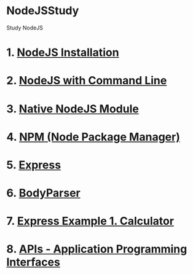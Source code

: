 # NodeJSStudy
Study NodeJS

# 1. [NodeJS Installation](https://nodejs.org/ko/)
# 2. [NodeJS with Command Line](https://github.com/mbsmbs/NodeJSStudy/blob/master/NodeJSCMD.md)
# 3. [Native NodeJS Module](https://nodejs.org/ko/docs/)
# 4. [NPM (Node Package Manager)](https://github.com/mbsmbs/NodeJSStudy/blob/master/NPM.md)
# 5. [Express](https://github.com/mbsmbs/NodeJSStudy/blob/master/Express.md)
# 6. [BodyParser](https://github.com/mbsmbs/NodeJSStudy/blob/master/BodyParser.md)
# 7. [Express Example 1. Calculator](https://github.com/mbsmbs/NodeJSStudy/blob/master/ExpressExamples/Calculator.md)
# 8. [APIs - Application Programming Interfaces](https://github.com/mbsmbs/NodeJSStudy/tree/master/APIs)
